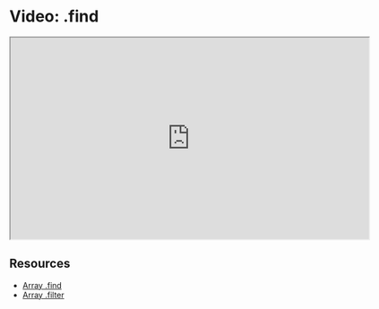 # Video: .find

<iframe src="https://player.vimeo.com/video/549275401?title=0&byline=0&portrait=0" width="640" height="360" allowfullscreen="allowfullscreen" allow="autoplay; fullscreen; picture-in-picture"></iframe>

## Resources

- [Array .find](https://developer.mozilla.org/en-US/docs/Web/JavaScript/Reference/Global_Objects/Array/find)
- [Array .filter](https://developer.mozilla.org/en-US/docs/Web/JavaScript/Reference/Global_Objects/Array/filter)
